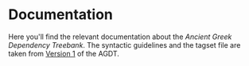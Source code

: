 # Documentation

Here you'll find the relevant documentation about the *Ancient Greek Dependency 
Treebank*. The syntactic guidelines and the tagset file are taken from 
[Version 1](https://github.com/PerseusDL/treebank_data/tree/master/v1/greek) of the 
AGDT.
